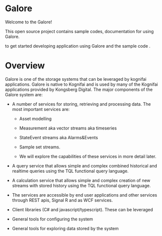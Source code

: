
# Galore

Welcome to the Galore!

This open source project contains sample codes, documentation for using Galore.

to get started developing application using Galore and the sample code .

# Overview

Galore is one of the storage systems that can be leveraged by kognifai
applications. Galore is native to Kognifai and is used by many of the
Kognifai applications provided by Kongsberg Digital. The major
components of the Galore system are:

-   A number of services for storing, retrieving and processing data. The most
    important services are:

    -   Asset modelling

    -   Measurement aka vector streams aka timeseries

    -   StateEvent streams aka Alarms&Events

    -   Sample set streams.

    -   We will explore the capabilities of these services in more
        detail later.
-   A query service that allows simple and complex combined historical and realtime queries using the TQL functional query language.

-   A calculation service that allows simple and complex creation of new streams with stored history using the TQL functional query language.

-   The services are accessible by end user applications and other
    services through REST apis, Signal R and as WCF services.

-   Client libraries (C\# and javascript/typescript). These can be
    leveraged

-   General tools for configuring the system

-   General tools for exploring data stored by the system





